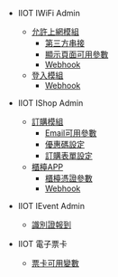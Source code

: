 - IIOT IWiFi Admin
    - [允許上網模組](/eaa/grant/grant-3rd.md)
        - [第三方串接](/eaa/grant/grant-3rd.md)
        - [顯示頁面可用參數](/eaa/grant/grant-variables.md)
        - [Webhook](/eaa/grant/grant-webhook.md)
    - [登入模組](/eaa/login/login-webhook.md)
        - [Webhook](/eaa/login/login-webhook.md)

- IIOT IShop Admin 
    - [訂購模組](/eaa/booking/email-variables.md)
        - [Email可用參數](/eaa/booking/email-variables.md)
        - [優惠碼設定](/eaa/booking/coupon-codes.md)
        - [訂購表單設定](/eaa/booking/dynamic-form.md)
    - [櫃檯APP](/eaa/lease/lease-variables.md)
        - [櫃檯憑證參數](/eaa/lease/lease-variables.md)
        - [Webhook](/eaa/lease/lease-webhook.md)

- IIOT IEvent Admin
    - [識別證報到](/eaa/event/checkin.md)    

- IIOT 電子票卡
    - [票卡可用變數](/eaa/pass/pass-variables.md)